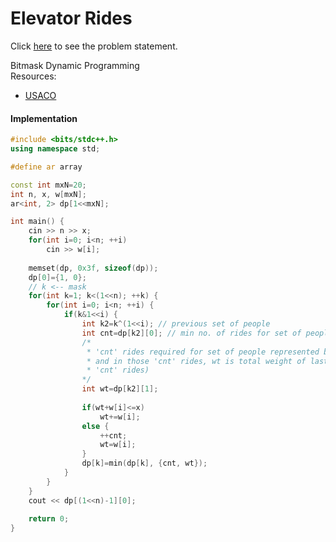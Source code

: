 # Elevator Rides
Click [here](https://cses.fi/problemset/task/1653) to see the problem statement.   

Bitmask Dynamic Programming   
Resources:
* [USACO](https://usaco.guide/problems/cses-1653-elevator-rides/solution)

#### Implementation
```cpp
#include <bits/stdc++.h>
using namespace std;

#define ar array

const int mxN=20;
int n, x, w[mxN];
ar<int, 2> dp[1<<mxN];

int main() {
    cin >> n >> x;
    for(int i=0; i<n; ++i)
        cin >> w[i];
    
    memset(dp, 0x3f, sizeof(dp));
    dp[0]={1, 0};
    // k <-- mask
    for(int k=1; k<(1<<n); ++k) {
        for(int i=0; i<n; ++i) {
            if(k&1<<i) {
                int k2=k^(1<<i); // previous set of people
                int cnt=dp[k2][0]; // min no. of rides for set of people represented by k2
                /*
                 * 'cnt' rides required for set of people represented by k2
                 * and in those 'cnt' rides, wt is total weight of last ride (out of
                 * 'cnt' rides)
                */ 
                int wt=dp[k2][1];
                
                if(wt+w[i]<=x)
                    wt+=w[i];
                else {
                    ++cnt;
                    wt=w[i];
                }
                dp[k]=min(dp[k], {cnt, wt});
            }
        }
    }
    cout << dp[(1<<n)-1][0];
    
    return 0;
}
```
